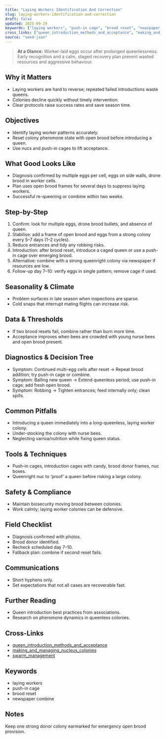 ```yaml
---
title: "Laying Workers Identification And Correction"
slug: laying-workers-identification-and-correction
draft: false
updated: 2025-09-29
keywords: ["laying workers", "push-in cage", "brood reset", "newspaper combine"]
cross_links: ["queen_introduction_methods_and_acceptance", "making_and_managing_nucleus_colonies", "swarm_management"]
source: "seed-json"
---
```


> **At a Glance:** Worker-laid eggs occur after prolonged queenlessness. Early recognition and a calm, staged recovery plan prevent wasted resources and aggressive behaviour.

## Why it Matters
- Laying workers are hard to reverse; repeated failed introductions waste queens.
- Colonies decline quickly without timely intervention.
- Clear protocols raise success rates and save season time.

## Objectives
- Identify laying worker patterns accurately.
- Reset colony pheromone state with open brood before introducing a queen.
- Use nucs and push-in cages to lift acceptance.

## What Good Looks Like
- Diagnosis confirmed by multiple eggs per cell, eggs on side walls, drone brood in worker cells.
- Plan uses open brood frames for several days to suppress laying workers.
- Successful re-queening or combine within two weeks.

## Step-by-Step
1) Confirm: look for multiple eggs, drone brood bullets, and absence of queen.
2) Stabilise: add a frame of open brood and eggs from a strong colony every 5–7 days (1–2 cycles).
3) Reduce entrances and tidy any robbing risks.
4) Introduction: after brood reset, introduce a caged queen or use a push-in cage over emerging brood.
5) Alternative: combine with a strong queenright colony via newspaper if resources are low.
6) Follow-up day 7–10: verify eggs in single pattern; remove cage if used.

## Seasonality & Climate
- Problem surfaces in late season when inspections are sparse.
- Cold snaps that interrupt mating flights can increase risk.

## Data & Thresholds
- If two brood resets fail, combine rather than burn more time.
- Acceptance improves when bees are crowded with young nurse bees and open brood present.

## Diagnostics & Decision Tree
- Symptom: Continued multi-egg cells after reset -> Repeat brood addition; try push-in cage or combine.
- Symptom: Balling new queen -> Extend queenless period; use push-in cage; add fresh open brood.
- Symptom: Robbing -> Tighten entrances; feed internally only; clean spills.

## Common Pitfalls
- Introducing a queen immediately into a long-queenless, laying worker colony.
- Under-stocking the colony with nurse bees.
- Neglecting varroa/nutrition while fixing queen status.

## Tools & Techniques
- Push-in cages, introduction cages with candy, brood donor frames, nuc boxes.
- Queenright nuc to ‘proof’ a queen before risking a large colony.

## Safety & Compliance
- Maintain biosecurity moving brood between colonies.
- Work calmly; laying worker colonies can be defensive.

## Field Checklist
- Diagnosis confirmed with photos.
- Brood donor identified.
- Recheck scheduled day 7–10.
- Fallback plan: combine if second reset fails.

## Communications
- Short hyphens only.
- Set expectations that not all cases are recoverable fast.

## Further Reading
- Queen introduction best practices from associations.
- Research on pheromone dynamics in queenless colonies.

## Cross-Links
- [queen_introduction_methods_and_acceptance](/topics/queen-introduction-methods-and-acceptance/)
- [making_and_managing_nucleus_colonies](/topics/making-and-managing-nucleus-colonies/)
- [swarm_management](/topics/swarm-management/)

## Keywords
- laying workers
- push-in cage
- brood reset
- newspaper combine

## Notes
Keep one strong donor colony earmarked for emergency open brood provision.

